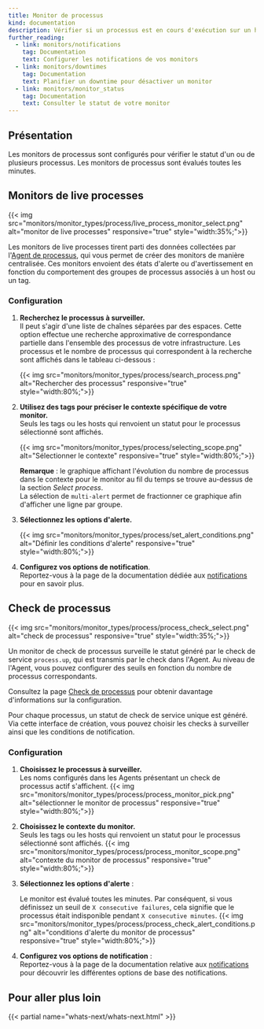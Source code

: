 ```yaml
---
title: Monitor de processus
kind: documentation
description: Vérifier si un processus est en cours d'exécution sur un host
further_reading:
  - link: monitors/notifications
    tag: Documentation
    text: Configurer les notifications de vos monitors
  - link: monitors/downtimes
    tag: Documentation
    text: Planifier un downtime pour désactiver un monitor
  - link: monitors/monitor_status
    tag: Documentation
    text: Consulter le statut de votre monitor
---
```

## Présentation

Les monitors de processus sont configurés pour vérifier le statut d'un ou de plusieurs processus. Les monitors de processus sont évalués toutes les minutes.

## Monitors de live processes

{{< img src="monitors/monitor_types/process/live_process_monitor_select.png" alt="monitor de live processes" responsive="true" style="width:35%;">}}

Les monitors de live processes tirent parti des données collectées par l'[Agent de processus][1], qui vous permet de créer des monitors de manière centralisée. Ces monitors envoient des états d'alerte ou d'avertissement en fonction du comportement des groupes de processus associés à un host ou un tag.

### Configuration

1. **Recherchez le processus à surveiller.**  
  Il peut s'agir d'une liste de chaînes séparées par des espaces. Cette option effectue une recherche approximative de correspondance partielle dans l'ensemble des processus de votre infrastructure.
  Les processus et le nombre de processus qui correspondent à la recherche sont affichés dans le tableau ci-dessous :

    {{< img src="monitors/monitor_types/process/search_process.png" alt="Rechercher des processus" responsive="true" style="width:80%;">}}

2. **Utilisez des tags pour préciser le contexte spécifique de votre monitor.**  
  Seuls les tags ou les hosts qui renvoient un statut pour le processus sélectionné sont affichés.

    {{< img src="monitors/monitor_types/process/selecting_scope.png" alt="Sélectionner le contexte" responsive="true" style="width:80%;">}}

    **Remarque** : le graphique affichant l'évolution du nombre de processus dans le contexte pour le monitor au fil du temps se trouve au-dessus de la section *Select process*.  
    La sélection de `multi-alert` permet de fractionner ce graphique afin d'afficher une ligne par groupe.

3. **Sélectionnez les options d'alerte.**

    {{< img src="monitors/monitor_types/process/set_alert_conditions.png" alt="Définir les conditions d'alerte" responsive="true" style="width:80%;">}}

4. **Configurez vos options de notification**.  
  Reportez-vous à la page de la documentation dédiée aux [notifications][2] pour en savoir plus.

## Check de processus

{{< img src="monitors/monitor_types/process/process_check_select.png" alt="check de processus" responsive="true" style="width:35%;">}}

Un monitor de check de processus surveille le statut généré par le check de service `process.up`, qui est transmis par le check dans l'Agent. Au niveau de l'Agent, vous pouvez configurer des seuils en fonction du nombre de processus correspondants.

Consultez la page [Check de processus][3] pour obtenir davantage d'informations sur la configuration.

Pour chaque processus, un statut de check de service unique est généré. Via cette interface de création, vous pouvez choisir les checks à surveiller ainsi que les conditions de notification.

### Configuration

1. **Choisissez le processus à surveiller.**  
  Les noms configurés dans les Agents présentant un check de processus actif s'affichent.
    {{< img src="monitors/monitor_types/process/process_monitor_pick.png" alt="sélectionner le monitor de processus" responsive="true" style="width:80%;">}}

2. **Choisissez le contexte du monitor.**  
  Seuls les tags ou les hosts qui renvoient un statut pour le processus sélectionné sont affichés.
    {{< img src="monitors/monitor_types/process/process_monitor_scope.png" alt="contexte du monitor de processus" responsive="true" style="width:80%;">}}

3. **Sélectionnez les options d'alerte** :

    Le monitor est évalué toutes les minutes. Par conséquent, si vous définissez un seuil de `X consecutive failures`, cela signifie que le processus était indisponible pendant `X consecutive minutes`.
    {{< img src="monitors/monitor_types/process/process_check_alert_conditions.png" alt="conditions d'alerte du monitor de processus" responsive="true" style="width:80%;">}}

4. **Configurez vos options de notification** :  
   Reportez-vous à la page de la documentation relative aux [notifications](#notifications-des-monitors) pour découvrir les différentes options de base des notifications.

## Pour aller plus loin
{{< partial name="whats-next/whats-next.html" >}}

[1]: /fr/graphing/infrastructure/process
[2]: /fr/monitors/notifications
[3]: /fr/integrations/process